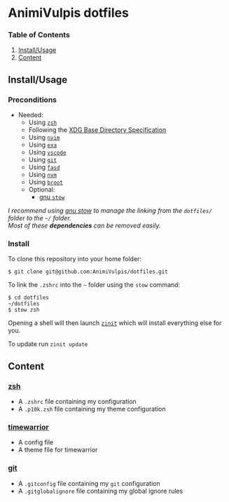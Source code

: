 # AnimiVulpis dotfiles

### Table of Contents

1. [Install/Usage](#installusage)
2. [Content](#content)

## Install/Usage

### Preconditions

- Needed:
  - Using [`zsh`](https://www.zsh.org/)
  - Following the [XDG Base Directory Specification](https://specifications.freedesktop.org/basedir-spec/basedir-spec-latest.html)
  - Using [`nvim`](https://github.com/neovim/neovim)
  - Using [`exa`](https://github.com/ogham/exa)
  - Using [`vscode`](https://code.visualstudio.com/)
  - Using [`git`](https://git-scm.com/)
  - Using [`fasd`](https://github.com/clvv/fasd)
  - Using [`nvm`](https://github.com/nvm-sh/nvm)
  - Using [`broot`](https://github.com/Canop/broot)
  - Optional:
    - [gnu `stow`](https://www.gnu.org/software/stow/)

_I recommend using [gnu stow](https://www.gnu.org/software/stow/) to manage the linking from the `dotfiles/` folder to the `~/` folder._  
_Most of these **dependencies** can be removed easily._

### Install

To clone this repository into your home folder:

    $ git clone git@github.com:AnimiVulpis/dotfiles.git

To link the `.zshrc` into the `~` folder using the `stow` command:

    $ cd dotfiles
    ~/dotfiles
    $ stow zsh

Opening a shell will then launch [`zinit`](https://github.com/zdharma/zinit) which will install everything else for you.

To update run `zinit update`

## Content

### [zsh](http://www.zsh.org/)

- A `.zshrc` file containing my configuration
- A `.p10k.zsh` file containing my theme configuration

### [timewarrior](https://taskwarrior.org/docs/timewarrior/index.html)

- A config file
- A theme file for timewarrior

### [git](https://git-scm.com/)

- A `.gitconfig` file containing my `git` configuration
- A `.gitglobalignore` file containing my global ignore rules
